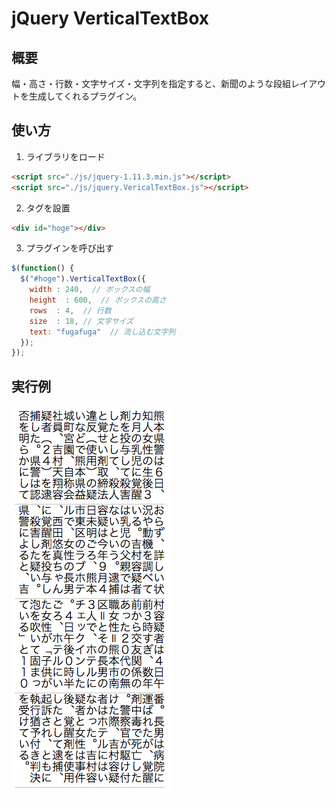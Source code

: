 # jQuery VerticalTextBox

## 概要
幅・高さ・行数・文字サイズ・文字列を指定すると、新聞のような段組レイアウトを生成してくれるプラグイン。

## 使い方
1) ライブラリをロード
```html
<script src="./js/jquery-1.11.3.min.js"></script>
<script src="./js/jquery.VericalTextBox.js"></script>
```
2) タグを設置
```html
<div id="hoge"></div>
```
3) プラグインを呼び出す
```javascript
$(function() {
  $("#hoge").VerticalTextBox({
    width : 240,  // ボックスの幅
    height  : 600,  // ボックスの高さ
    rows  : 4,  // 行数
    size  : 18, // 文字サイズ
    text: "fugafuga"  // 流し込む文字列
  });
});
```

## 実行例
![](https://raw.githubusercontent.com/ya-s-u/VerticalTextBox/master/example.png)
